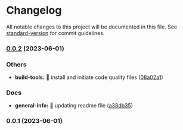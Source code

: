 # Changelog

All notable changes to this project will be documented in this file. See [standard-version](https://github.com/conventional-changelog/standard-version) for commit guidelines.

### [0.0.2](https://github.com/PoulaHelmy/angular-lib-test/compare/v0.0.1...v0.0.2) (2023-06-01)


### Others

* **build-tools:** :hammer: install and initiate code quality files ([08a02a1](https://github.com/PoulaHelmy/angular-lib-test/commit/08a02a193f0de004b297d0b6696a5ba7f90f0df6))


### Docs

* **general-info:** :memo: updating readme file ([a38db35](https://github.com/PoulaHelmy/angular-lib-test/commit/a38db356ab1cf271ab8a79b494bd11065a30de41))

### 0.0.1 (2023-06-01)
